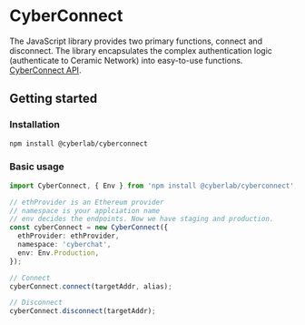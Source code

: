 # CyberConnect

The JavaScript library provides two primary functions, connect and disconnect. The library encapsulates the complex authentication logic (authenticate to Ceramic Network) into easy-to-use functions. [CyberConnect API](https://docs.cyberconnect.me/writes).

## Getting started

### Installation

```sh
npm install @cyberlab/cyberconnect
```

### Basic usage

```ts
import CyberConnect, { Env } from 'npm install @cyberlab/cyberconnect';

// ethProvider is an Ethereum provider
// namespace is your applciation name
// env decides the endpoints. Now we have staging and production.
const cyberConnect = new CyberConnect({
  ethProvider: ethProvider,
  namespace: 'cyberchat',
  env: Env.Production,
});

// Connect
cyberConnect.connect(targetAddr, alias);

// Disconnect
cyberConnect.disconnect(targetAddr);
```
